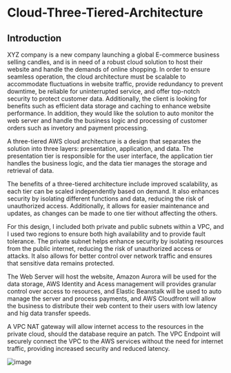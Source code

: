 # Cloud-Three-Tiered-Architecture



## Introduction

XYZ company is a new company launching a global E-commerce business selling candles, and is in need of a robust cloud solution to host their website and handle the demands of online shopping. In order to ensure seamless operation, the cloud architecture must be scalable to accommodate fluctuations in website traffic, provide redundancy to prevent downtime, be reliable for uninterrupted service, and offer top-notch security to protect customer data. Additionally, the client is looking for benefits such as efficient data storage and caching to enhance website performance. In addition, they would like the solution to auto monitor the web server and handle the business logic and processing of customer orders such as invetory and payment processing. 

A three-tiered AWS cloud architecture is a design that separates the solution into three layers: presentation, application, and data. The presentation tier is responsible for the user interface, the application tier handles the business logic, and the data tier manages the storage and retrieval of data. 

The benefits of a three-tiered architecture include improved scalability, as each tier can be scaled independently based on demand. It also enhances security by isolating different functions and data, reducing the risk of unauthorized access. Additionally, it allows for easier maintenance and updates, as changes can be made to one tier without affecting the others.


For this design, I included both private and public subnets within a VPC, and I used two regions to ensure both high availability and to provide fault tolerance.  The private subnet helps enhance security by isolating resources from the public internet, reducing the risk of unauthorized access or attacks. It also allows for better control over network traffic and ensures that sensitive data remains protected.

The Web Server will host the website, Amazon Aurora will be used for the data storage, AWS Identity and Acess management will provides granular control over access to resources, and Elastic Beanstalk will be used to auto manage the server and process payments, and AWS Cloudfront will allow the business to distribute their web content to their users with low latency and hig data transfer speeds. 

A VPC NAT gateway will allow internet access to the resources in the private cloud, should the database require an patch. The VPC Endpoint will securely connect the VPC to the AWS services without the need for internet traffic, providing increased security and reduced latency. 


![image](https://github.com/dbriones49/Cloud--Three-Tiered-Architecture/assets/143753667/fbafe05d-1376-4db5-a778-8debb808387a)
